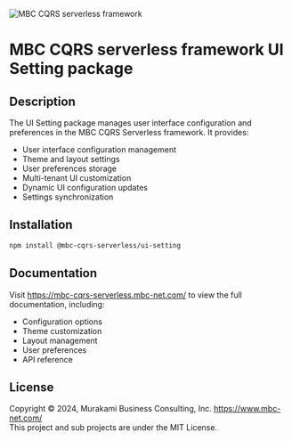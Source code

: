 ![MBC CQRS serverless framework](https://mbc-cqrs-serverless.mbc-net.com/img/mbc-cqrs-serverless.png)

# MBC CQRS serverless framework UI Setting package

## Description

The UI Setting package manages user interface configuration and preferences in the MBC CQRS Serverless framework. It provides:

- User interface configuration management
- Theme and layout settings
- User preferences storage
- Multi-tenant UI customization
- Dynamic UI configuration updates
- Settings synchronization

## Installation

```bash
npm install @mbc-cqrs-serverless/ui-setting
```

## Documentation

Visit https://mbc-cqrs-serverless.mbc-net.com/ to view the full documentation, including:
- Configuration options
- Theme customization
- Layout management
- User preferences
- API reference

## License

Copyright &copy; 2024, Murakami Business Consulting, Inc. https://www.mbc-net.com/  
This project and sub projects are under the MIT License.

